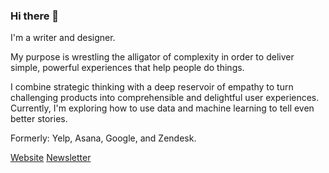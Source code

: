 ### Hi there 👋

I'm a writer and designer.

My purpose is wrestling the alligator of complexity in order to deliver simple, powerful experiences that help people do things. 

I combine strategic thinking with a deep reservoir of empathy to turn challenging products into comprehensible and delightful user experiences. Currently, I'm exploring how to use data and machine learning to tell even better stories.

Formerly: Yelp, Asana, Google, and Zendesk.

[Website](lookandpoint.com)
[Newsletter](microprinciples.com)

